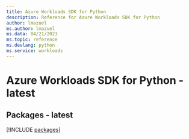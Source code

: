 ```yaml
---
title: Azure Workloads SDK for Python
description: Reference for Azure Workloads SDK for Python
author: lmazuel
ms.author: lmazuel
ms.data: 04/21/2023
ms.topic: reference
ms.devlang: python
ms.service: workloads
---
```

# Azure Workloads SDK for Python - latest
## Packages - latest
[!INCLUDE [packages](workloads-index.md)]